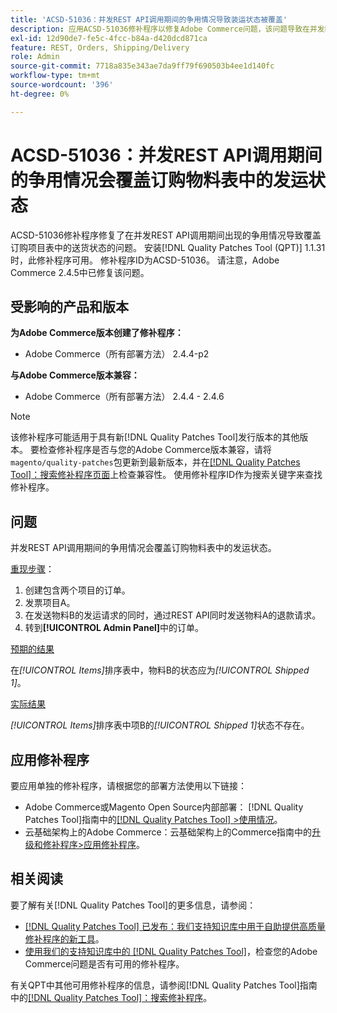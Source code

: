 ```yaml
---
title: 'ACSD-51036：并发REST API调用期间的争用情况导致装运状态被覆盖'
description: 应用ACSD-51036修补程序以修复Adobe Commerce问题，该问题导致在并发REST API调用期间出现争用情况，进而覆盖订购项目表中的发运状态。
exl-id: 12d90de7-fe5c-4fcc-b84a-d420dcd871ca
feature: REST, Orders, Shipping/Delivery
role: Admin
source-git-commit: 7718a835e343ae7da9ff79f690503b4ee1d140fc
workflow-type: tm+mt
source-wordcount: '396'
ht-degree: 0%

---
```


# ACSD-51036：并发REST API调用期间的争用情况会覆盖订购物料表中的发运状态

ACSD-51036修补程序修复了在并发REST API调用期间出现的争用情况导致覆盖订购项目表中的送货状态的问题。 安装[!DNL Quality Patches Tool (QPT)] 1.1.31时，此修补程序可用。 修补程序ID为ACSD-51036。 请注意，Adobe Commerce 2.4.5中已修复该问题。

## 受影响的产品和版本

**为Adobe Commerce版本创建了修补程序：**

* Adobe Commerce（所有部署方法） 2.4.4-p2

**与Adobe Commerce版本兼容：**

* Adobe Commerce（所有部署方法） 2.4.4 - 2.4.6

>[!NOTE]
>
>该修补程序可能适用于具有新[!DNL Quality Patches Tool]发行版本的其他版本。 要检查修补程序是否与您的Adobe Commerce版本兼容，请将`magento/quality-patches`包更新到最新版本，并在[[!DNL Quality Patches Tool]：搜索修补程序页面](https://experienceleague.adobe.com/tools/commerce-quality-patches/index.html?lang=zh-Hans)上检查兼容性。 使用修补程序ID作为搜索关键字来查找修补程序。

## 问题

并发REST API调用期间的争用情况会覆盖订购物料表中的发运状态。

<u>重现步骤</u>：

1. 创建包含两个项目的订单。
1. 发票项目A。
1. 在发送物料B的发运请求的同时，通过REST API同时发送物料A的退款请求。
1. 转到&#x200B;**[!UICONTROL Admin Panel]**&#x200B;中的订单。

<u>预期的结果</u>

在&#x200B;*[!UICONTROL Items]*&#x200B;排序表中，物料B的状态应为&#x200B;*[!UICONTROL Shipped 1]*。

<u>实际结果</u>

*[!UICONTROL Items]*&#x200B;排序表中项B的&#x200B;*[!UICONTROL Shipped 1]*&#x200B;状态不存在。

## 应用修补程序

要应用单独的修补程序，请根据您的部署方法使用以下链接：

* Adobe Commerce或Magento Open Source内部部署： [!DNL Quality Patches Tool]指南中的[[!DNL Quality Patches Tool] >使用情况](https://experienceleague.adobe.com/docs/commerce-operations/tools/quality-patches-tool/usage.html?lang=zh-Hans)。
* 云基础架构上的Adobe Commerce：云基础架构上的Commerce指南中的[升级和修补程序>应用修补程序](https://experienceleague.adobe.com/docs/commerce-cloud-service/user-guide/develop/upgrade/apply-patches.html?lang=zh-Hans)。

## 相关阅读

要了解有关[!DNL Quality Patches Tool]的更多信息，请参阅：

* [[!DNL Quality Patches Tool] 已发布：我们支持知识库中用于自助提供高质量修补程序的新工具](/help/announcements/adobe-commerce-announcements/magento-quality-patches-released-new-tool-to-self-serve-quality-patches.md)。
* [使用我们的支持知识库中的 [!DNL Quality Patches Tool]](/help/support-tools/patches-available-in-qpt-tool/check-patch-for-magento-issue-with-magento-quality-patches.md)，检查您的Adobe Commerce问题是否有可用的修补程序。

有关QPT中其他可用修补程序的信息，请参阅[!DNL Quality Patches Tool]指南中的[[!DNL Quality Patches Tool]：搜索修补程序](https://experienceleague.adobe.com/tools/commerce-quality-patches/index.html?lang=zh-Hans)。
